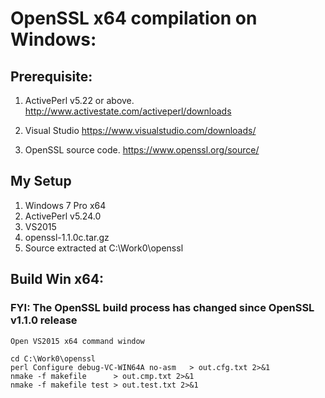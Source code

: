 
# OpenSSL x64 compilation on Windows:

## Prerequisite:
1. ActivePerl v5.22 or above.
http://www.activestate.com/activeperl/downloads

2. Visual Studio 
https://www.visualstudio.com/downloads/

3. OpenSSL source code. 
https://www.openssl.org/source/


## My Setup
1. Windows 7 Pro x64
2. ActivePerl v5.24.0
3. VS2015
4. openssl-1.1.0c.tar.gz
5. Source extracted at C:\Work0\openssl


## Build Win x64:
### FYI: The OpenSSL build process has changed since OpenSSL v1.1.0 release

```
Open VS2015 x64 command window

cd C:\Work0\openssl
perl Configure debug-VC-WIN64A no-asm   > out.cfg.txt 2>&1
nmake -f makefile      > out.cmp.txt 2>&1
nmake -f makefile test > out.test.txt 2>&1
```


